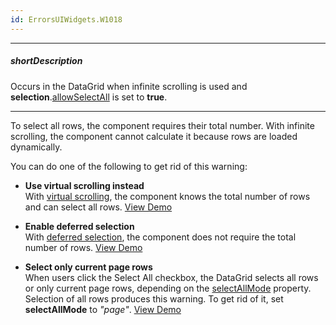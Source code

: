 ```yaml
---
id: ErrorsUIWidgets.W1018
---
```

---
##### shortDescription
Occurs in the DataGrid when infinite scrolling is used and **selection**.[allowSelectAll](/Documentation/ApiReference/UI_Components/dxDataGrid/Configuration/selection/#allowSelectAll) is set to **true**.

---
To select all rows, the component requires their total number. With infinite scrolling, the component cannot calculate it because rows are loaded dynamically.
 
You can do one of the following to get rid of this warning:
 
- **Use virtual scrolling instead**            
With [virtual scrolling](/Documentation/ApiReference/UI_Components/dxDataGrid/Configuration/scrolling/#mode), the component knows the total number of rows and can select all rows. [View Demo](https://js.devexpress.com/Demos/WidgetsGallery/Demo/DataGrid/VirtualScrolling/)
 
- **Enable deferred selection**                
With [deferred selection](/Documentation/ApiReference/UI_Components/dxDataGrid/Configuration/selection/#deferred), the component does not require the total number of rows. [View Demo](https://js.devexpress.com/Demos/WidgetsGallery/Demo/DataGrid/DeferredSelection/)
 
- **Select only current page rows**            
When users click the Select All checkbox, the DataGrid selects all rows or only current page rows, depending on the [selectAllMode](/Documentation/ApiReference/UI_Components/dxDataGrid/Configuration/selection/#selectAllMode) property. Selection of all rows produces this warning. To get rid of it, set **selectAllMode** to *"page"*. [View Demo](https://js.devexpress.com/Demos/WidgetsGallery/Demo/DataGrid/MultipleRecordSelectionModes)
